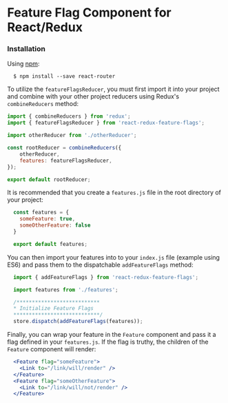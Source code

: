 # Feature Flag Component for React/Redux

### Installation

Using [npm](https://www.npmjs.com/):
```
  $ npm install --save react-router
```

To utilize the `featureFlagsReducer`, you must first import it into your project and combine with your other project reducers using Redux's `combineReducers` method:

```js
import { combineReducers } from 'redux';
import { featureFlagsReducer } from 'react-redux-feature-flags';

import otherReducer from './otherReducer';

const rootReducer = combineReducers({
	otherReducer,
	features: featureFlagsReducer,
});

export default rootReducer;
``` 

It is recommended that you create a `features.js` file in the root directory of your project:

```js
  const features = {
    someFeature: true,
    someOtherFeature: false
  }

  export default features;
```

You can then import your features into to your `index.js` file (example using ES6) and pass them to the dispatchable `addFeatureFlags` method:

```js
  import { addFeatureFlags } from 'react-redux-feature-flags';

  import features from './features';

  /***************************
  * Initialize Feature Flags
  ****************************/
  store.dispatch(addFeatureFlags(features));
```

Finally, you can wrap your feature in the `Feature` component and pass it a flag defined in your `features.js`. If the flag is truthy, the children of the `Feature` component will render:

```jsx
  <Feature flag="someFeature">
    <Link to="/link/will/render" />
  </Feature>
  <Feature flag="someOtherFeature">
    <Link to="/link/will/not/render" />
  </Feature>
```

